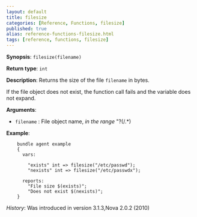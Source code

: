 ```yaml
---
layout: default
title: filesize
categories: [Reference, Functions, filesize]
published: true
alias: reference-functions-filesize.html
tags: [reference, functions, filesize]
---
```


**Synopsis**: `filesize(filename)`

**Return type**: `int`

**Description**: Returns the size of the file `filename` in bytes.

If the file object does not exist, the function call fails and the
variable does not expand.

**Arguments**:

* `filename` : File object name, *in the range* "?(/.\*)   

**Example**:  

```cf3
    bundle agent example
    {     
      vars:

        "exists" int => filesize("/etc/passwd");
        "nexists" int => filesize("/etc/passwdx");

      reports:
        "File size $(exists)";
        "Does not exist $(nexists)";
    }
```


*History*: Was introduced in version 3.1.3,Nova 2.0.2 (2010)
